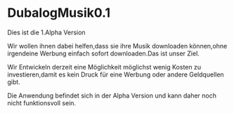 DubalogMusik0.1
===============

Dies ist die 1.Alpha Version


Wir wollen ihnen dabei helfen,dass sie ihre Musik downloaden können,ohne irgendeine Werbung einfach sofort downloaden.Das ist unser Ziel.

Wir Entwickeln derzeit eine Möglichkeit möglichst wenig Kosten zu investieren,damit es kein Druck für eine Werbung oder andere
Geldquellen gibt.

Die Anwendung befindet sich in der Alpha Version und kann daher noch nicht funktionsvoll sein.

